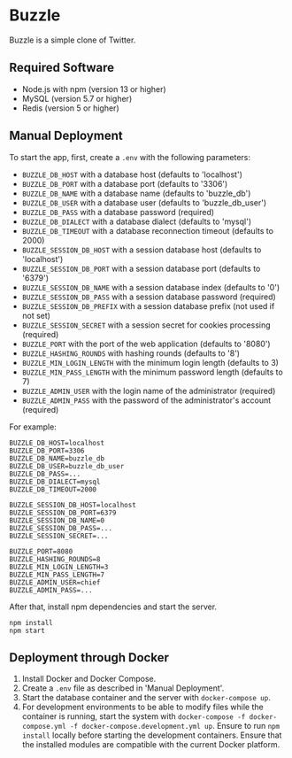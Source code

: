 Buzzle
======

Buzzle is a simple clone of Twitter.

## Required Software

* Node.js with npm (version 13 or higher)
* MySQL (version 5.7 or higher)
* Redis (version 5 or higher)

## Manual Deployment

To start the app, first, create a `.env` with the following parameters:

* `BUZZLE_DB_HOST` with a database host (defaults to 'localhost')
* `BUZZLE_DB_PORT` with a database port (defaults to '3306')
* `BUZZLE_DB_NAME` with a database name (defaults to 'buzzle\_db')
* `BUZZLE_DB_USER` with a database user (defaults to 'buzzle\_db\_user')
* `BUZZLE_DB_PASS` with a database password (required)
* `BUZZLE_DB_DIALECT` with a database dialect (defaults to 'mysql')
* `BUZZLE_DB_TIMEOUT` with a database reconnection timeout (defaults to 2000)
* `BUZZLE_SESSION_DB_HOST` with a session database host (defaults to 'localhost')
* `BUZZLE_SESSION_DB_PORT` with a session database port (defaults to '6379')
* `BUZZLE_SESSION_DB_NAME` with a session database index (defaults to '0')
* `BUZZLE_SESSION_DB_PASS` with a session database password (required)
* `BUZZLE_SESSION_DB_PREFIX` with a session database prefix (not used if not set)
* `BUZZLE_SESSION_SECRET` with a session secret for cookies processing (required)
* `BUZZLE_PORT` with the port of the web application (defaults to '8080')
* `BUZZLE_HASHING_ROUNDS` with hashing rounds (defaults to '8')
* `BUZZLE_MIN_LOGIN_LENGTH` with the minimum login length (defaults to 3)
* `BUZZLE_MIN_PASS_LENGTH` with the minimum password length (defaults to 7)
* `BUZZLE_ADMIN_USER` with the login name of the administrator (required)
* `BUZZLE_ADMIN_PASS` with the password of the administrator's account (required)

For example:

```
BUZZLE_DB_HOST=localhost
BUZZLE_DB_PORT=3306
BUZZLE_DB_NAME=buzzle_db
BUZZLE_DB_USER=buzzle_db_user
BUZZLE_DB_PASS=...
BUZZLE_DB_DIALECT=mysql
BUZZLE_DB_TIMEOUT=2000

BUZZLE_SESSION_DB_HOST=localhost
BUZZLE_SESSION_DB_PORT=6379
BUZZLE_SESSION_DB_NAME=0
BUZZLE_SESSION_DB_PASS=...
BUZZLE_SESSION_SECRET=...

BUZZLE_PORT=8080
BUZZLE_HASHING_ROUNDS=8
BUZZLE_MIN_LOGIN_LENGTH=3
BUZZLE_MIN_PASS_LENGTH=7
BUZZLE_ADMIN_USER=chief
BUZZLE_ADMIN_PASS=...
```

After that, install npm dependencies and start the server.

```
npm install
npm start
```

## Deployment through Docker

1. Install Docker and Docker Compose.
2. Create a `.env` file as described in 'Manual Deployment'.
3. Start the database container and the server with `docker-compose up`.
3. For development environments to be able to modify files while the container
   is running, start the system with `docker-compose -f docker-compose.yml -f docker-compose.development.yml up`.
   Ensure to run `npm install` locally before starting the development containers.
   Ensure that the installed modules are compatible with the current Docker
   platform.
